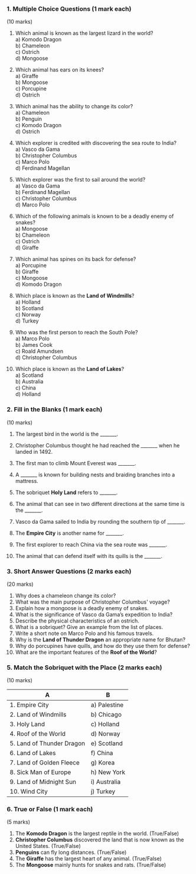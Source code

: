 ### **1. Multiple Choice Questions** (1 mark each)  
(10 marks)

1. Which animal is known as the largest lizard in the world?  
   a) Komodo Dragon  
   b) Chameleon  
   c) Ostrich  
   d) Mongoose  
2. Which animal has ears on its knees?  
   a) Giraffe  
   b) Mongoose  
   c) Porcupine  
   d) Ostrich  
3. Which animal has the ability to change its color?  
   a) Chameleon  
   b) Penguin  
   c) Komodo Dragon  
   d) Ostrich  
4. Which explorer is credited with discovering the sea route to India?  
   a) Vasco da Gama  
   b) Christopher Columbus  
   c) Marco Polo  
   d) Ferdinand Magellan  

5. Which explorer was the first to sail around the world?  
   a) Vasco da Gama  
   b) Ferdinand Magellan  
   c) Christopher Columbus  
   d) Marco Polo  

6. Which of the following animals is known to be a deadly enemy of snakes?  
   a) Mongoose  
   b) Chameleon  
   c) Ostrich  
   d) Giraffe  

7. Which animal has spines on its back for defense?  
   a) Porcupine  
   b) Giraffe  
   c) Mongoose  
   d) Komodo Dragon  

8. Which place is known as the **Land of Windmills**?  
   a) Holland  
   b) Scotland  
   c) Norway  
   d) Turkey  

9. Who was the first person to reach the South Pole?  
   a) Marco Polo  
   b) James Cook  
   c) Roald Amundsen  
   d) Christopher Columbus  

10. Which place is known as the **Land of Lakes**?  
   a) Scotland  
   b) Australia  
   c) China  
   d) Holland  
 
### **2. Fill in the Blanks** (1 mark each)  
(10 marks)

1. The largest bird in the world is the _______.

2. Christopher Columbus thought he had reached the _______ when he landed in 1492.

3. The first man to climb Mount Everest was _______.

4. A _______ is known for building nests and braiding branches into a mattress.

5. The sobriquet **Holy Land** refers to _______.

6. The animal that can see in two different directions at the same time is the _______.

7. Vasco da Gama sailed to India by rounding the southern tip of _______.

8. The **Empire City** is another name for _______.

9. The first explorer to reach China via the sea route was _______.

10. The animal that can defend itself with its quills is the _______.
 
### **3. Short Answer Questions** (2 marks each)  
(20 marks)

1. Why does a chameleon change its color?  
2. What was the main purpose of Christopher Columbus' voyage?  
3. Explain how a mongoose is a deadly enemy of snakes.  
4. What is the significance of Vasco da Gama’s expedition to India?  
5. Describe the physical characteristics of an ostrich.  
6. What is a sobriquet? Give an example from the list of places.  
7. Write a short note on Marco Polo and his famous travels.  
8. Why is the **Land of Thunder Dragon** an appropriate name for Bhutan?  
9. Why do porcupines have quills, and how do they use them for defense?  
10. What are the important features of the **Roof of the World**?
 
### **5. Match the Sobriquet with the Place** (2 marks each)  
(10 marks)

| **A**                        | **B**           |  
|-------------------------------|-----------------|  
| 1. Empire City               | a) Palestine    |  
| 2. Land of Windmills         | b) Chicago      |  
| 3. Holy Land                 | c) Holland      |  
| 4. Roof of the World         | d) Norway       |  
| 5. Land of Thunder Dragon    | e) Scotland     |  
| 6. Land of Lakes             | f) China        |  
| 7. Land of Golden Fleece     | g) Korea        |  
| 8. Sick Man of Europe        | h) New York     |  
| 9. Land of Midnight Sun      | i) Australia    |  
| 10. Wind City                | j) Turkey       |  
 
### **6. True or False** (1 mark each)  
(5 marks)

1. The **Komodo Dragon** is the largest reptile in the world. (True/False)  
2. **Christopher Columbus** discovered the land that is now known as the United States. (True/False)  
3. **Penguins** can fly long distances. (True/False)  
4. The **Giraffe** has the largest heart of any animal. (True/False)  
5. The **Mongoose** mainly hunts for snakes and rats. (True/False)
